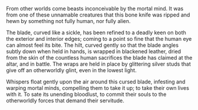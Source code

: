 From other worlds come beasts inconceivable by the mortal mind. It was from one of these unnamable creatures that this bone knife was ripped and hewn by something not fully human, nor fully alien. 

The blade, curved like a sickle, has been refined to a deadly keen on both the exterior and interior edges; coming to a point so fine that the human eye can almost feel its bite. The hilt, curved gently so that the blade angles subtly down when held in hands, is wrapped in blackened leather, dried from the skin of the countless human sacrifices the blade has claimed at the altar, and in battle. The wraps are held in place by glittering silver studs that give off an otherworldly glint, even in the lowest light. 

Whispers float gently upon the air around this cursed blade, infesting and warping mortal minds, compelling them to take it up; to take their own lives with it. To sate its unending bloodlust, to commit their souls to the otherworldly forces that demand their servitude.